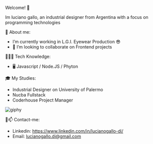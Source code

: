 <!--
**luchogallo92/luchogallo92** is a ✨ _special_ ✨ repository because its `README.md` (this file) appears on your GitHub profile.-->
Welcome! 🙌

Im luciano gallo, an industrial designer from Argentina with a focus on programming technologies

💼 About me:
-  I’m currently working in L.G.I. Eyewear Production 😎
- 👯 I’m looking to collaborate on Frontend projects

👨🏼‍💻 Tech Knowledge:
- 🖥️ Javascript / Node.JS / Phyton 

🎓 My Studies:
- Industrial Designer on University of Palermo
- Nucba Fullstack
- Coderhouse Project Manager

![giphy](https://github.com/luchogallo92/luchogallo92/assets/102675296/95ce2b53-74cb-4ba4-a6e0-5790c27ce13b)

🤝📫 Contact-me:
- Linkedin: https://www.linkedin.com/in/lucianogallo-di/ <br>
- Email: lucianogallo.di@gmail.com
